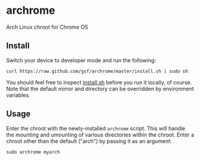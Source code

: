 archrome
========

Arch Linux chroot for Chrome OS


Install
-------
Switch your device to developer mode and run the following:
```
curl https://raw.github.com/gsf/archrome/master/install.sh | sudo sh
```

You should feel free to inspect [install.sh](/gsf/archrome/blob/master/install.sh)
before you run it locally, of course. Note that the default mirror and directory
can be overridden by environment variables.

Usage
-----
Enter the chroot with the newly-installed `archrome` script. This will handle 
the mounting and umounting of various directories within the chroot. Enter a
chroot other than the default ("arch") by passing it as an argument:
```
sudo archrome myarch
```

